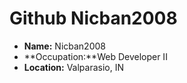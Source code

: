 # Github Nicban2008
- **Name:** Nicban2008
- **Occupation:**Web Developer II
- **Location:** Valparasio, IN
